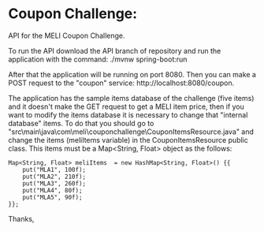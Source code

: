 # Coupon Challenge:

API for the MELI Coupon Challenge.

To run the API download the API branch of repository and run the application with the command:
./mvnw spring-boot:run

After that the application will be running on port 8080. Then you can make a POST request to the "coupon" service: http://localhost:8080/coupon.

The application has the sample items database of the challenge (five items) and it doesn't make the GET request to get a MELI item price, then if you want to modify the items database it is necessary to change that "internal database" items. To do that you should go to "src\main\java\com\meli\couponchallenge\CouponItemsResource.java" and change the items (meliItems variable) in the CouponItemsResource public class. This items must be a Map<String, Float> object as the follows:


    Map<String, Float> meliItems  = new HashMap<String, Float>() {{
        put("MLA1", 100f);
        put("MLA2", 210f);
        put("MLA3", 260f);
        put("MLA4", 80f);
        put("MLA5", 90f);
    }};

Thanks,
    